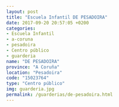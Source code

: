 ```yaml
---
layout: post
title: "Escuela Infantil DE PESADOIRA"
date: 2017-09-20 20:57:05 +0200
categories:
- Escuela Infantil
- a-coruna
- pesadoira
- Centro público
- guarderia
name: "DE PESADOIRA"
province: "A Coruña"
location: "Pesadoira"
code: "15023764"
type: "Centro público"
img: guarderia.jpg
permalink: /guarderias/de-pesadoira.html
---
```

